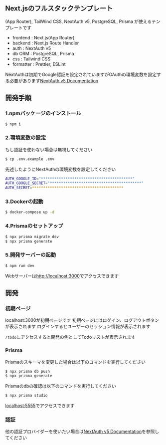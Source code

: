 ## Next.jsのフルスタックテンプレート

(App Router), TailWind CSS, NextAuth v5, PostgreSQL, Prisma が使えるテンプレートです

- frontend : Next.js(App Router)
- backend : Next.js Route Handler
- auth : NextAuth v5
- db ORM : PostgreSQL, Prisma
- css : Tailwind CSS
- formatter : Prettier, ESLint

NextAuthは初期でGoogle認証を設定されていますがOAuthの環境変数を設定する必要があります[NextAuth v5 Documentation](https://authjs.dev/getting-started/authentication/oauth)

## 開発手順

### 1.npmパッケージのインストール

```bash
$ npm i
```

### 2.環境変数の設定

もし認証を使わない場合は無視してください

```bash
$ cp .env.example .env
```

先述したようにNextAuthの環境変数を設定してください

```bash
AUTH_GOOGLE_ID="*****************************************"
AUTH_GOOGLE_SECRET="*****************************************"
AUTH_SECRET=*****************************************
```

### 3.Dockerの起動

```bash
$ docker-compose up -d
```

### 4.Prismaのセットアップ

```bash
$ npx prisma migrate dev
$ npx prisma generate
```

### 5.開発サーバーの起動

```bash
$ npm run dev
```

Webサーバーは[http://localhost:3000](http://localhost:3000)でアクセスできます

## 開発

### 初期ページ

localhost:3000が初期ページです
初期ページにはログイン、ログアウトボタンが表示されます
ログインするとユーザーのセッション情報が表示されます

`/todo`にアクセスすると開発の例としてTodoリストが表示されます

### Prisma

Prismaのスキーマを変更した場合は以下のコマンドを実行してください

```bash
$ npx prisma db push
$ npx prisma generate
```

Prismaのdbの確認は以下のコマンドを実行してください

```bash
$ npx prisma studio
```

[localhost:5555](http://localhost:5555)でアクセスできます

### 認証

他の認証プロバイダーを使いたい場合は[NextAuth v5 Documentation](https://authjs.dev/getting-started/authentication/oauth)を参照してください
